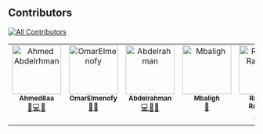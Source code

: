 ## Contributors
<!-- ALL-CONTRIBUTORS-BADGE:START - Do not remove or modify this section -->
[![All Contributors](https://img.shields.io/badge/all_contributors-1-orange.svg?style=flat-square)](#contributors-)
<!-- ALL-CONTRIBUTORS-BADGE:END -->

<!-- ALL-CONTRIBUTORS-LIST:START - Do not remove or modify this section -->
<!-- prettier-ignore-start -->
<!-- markdownlint-disable -->
<table>
  <tbody>
    <tr>
      <td align="center" valign="top" width="14.28%"><a href="https://github.com/Ahmed8aa"><img src="https://avatars.githubusercontent.com/u/111169742?v=4" width="100px;" alt="Ahmed Abdelrhman"/><br /><sub><b>Ahmed8aa</b></sub></a><br /><a href="#data-Ahmed8aa" title="Data">🔣💻🎨</a></td>
      <td align="center" valign="top" width="14.28%"><a href="https://github.com/OmarElmenofy"><img src="https://avatars.githubusercontent.com/u/144100276?v=4?s=100" width="100px;" alt="OmarElmenofy"/><br /><sub><b>OmarElmenofy</b></sub></a><br /><a href="#data-OmarElmenofy" title="Design">🔣🎨</a></td>
      <td align="center" valign="top" width="14.28%"><a href="https://github.com/Boda1515"><img src="https://avatars.githubusercontent.com/u/132951877?v=4?s=100" width="100px;" alt="Abdelrahman"/><br /><sub><b>Abdelrahman</b></sub></a><br /><a href="#design-Boda1515" title="Data">💻🔣📖</a></td>
      <td align="center" valign="top" width="14.28%"><a href="https://github.com/Mbaligh"><img src="https://avatars.githubusercontent.com/u/186023899?v=4?s=100" width="100px;" alt="Mbaligh"/><br /><sub><b>Mbaligh</b></sub></a><br /><a href="#doc-Mbaligh" title="Documentation">📖</a></td>
      <td align="center" valign="top" width="14.28%"><a href="https://github.com/ragdan-ramadan-852752223"><img src="https://avatars.githubusercontent.com/u/111773709?v=4?s=100" width="100px;" alt="Raghdan Ramadan"/><br /><sub><b>Raghdan Ramadan</b></sub></a><br /><a href="#data-RAGHDANN" title="Data">🔣💻📖</a></td>
      <td align="center" valign="top" width="14.28%"><a href="https://github.com/youssef-khalf"><img src="https://avatars.githubusercontent.com/u/115180292?v=4?s=100" width="100px;" alt="youssef-khalaf"/><br /><sub><b>youssef-khalaf</b></sub></a><br /><a href="#design-youssef-khalf" title="Design">🔣🎨📖</a></td>
    </tr>
  </tbody>
</table>

<!-- markdownlint-restore -->
<!-- prettier-ignore-end -->

<!-- ALL-CONTRIBUTORS-LIST:END -->



